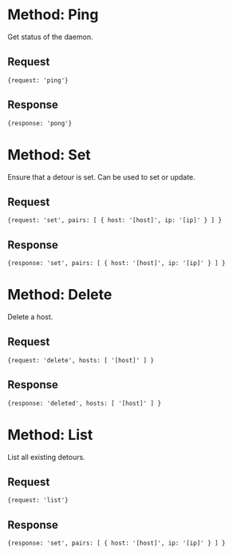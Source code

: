# Method: Ping #

Get status of the daemon.

## Request ##
    {request: 'ping'}

## Response ##
    {response: 'pong'}

# Method: Set #

Ensure that a detour is set. Can be used to set or update.

## Request ##
    {request: 'set', pairs: [ { host: '[host]', ip: '[ip]' } ] }

## Response ##
    {response: 'set', pairs: [ { host: '[host]', ip: '[ip]' } ] }

# Method: Delete ##

Delete a host.

## Request ##
    {request: 'delete', hosts: [ '[host]' ] }

## Response ##
    {response: 'deleted', hosts: [ '[host]' ] }

# Method: List #

List all existing detours.

## Request ##
    {request: 'list'}
## Response ##
    {response: 'set', pairs: [ { host: '[host]', ip: '[ip]' } ] }
